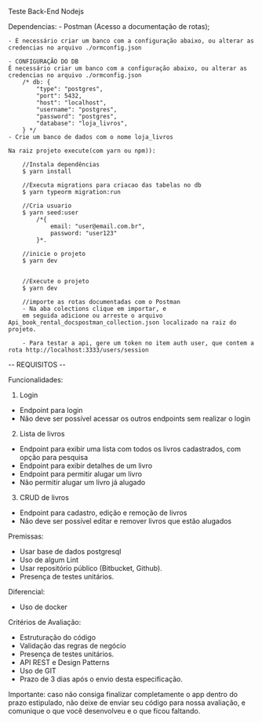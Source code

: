 Teste Back-End Nodejs

Dependencias:
    - Postman (Acesso a documentação de rotas);

    - É necessário criar um banco com a configuração abaixo, ou alterar as credencias no arquivo ./ormconfig.json
    
    - CONFIGURAÇÃO DO DB
    É necessário criar um banco com a configuração abaixo, ou alterar as credencias no arquivo ./ormconfig.json
        /* db: {
            "type": "postgres",
            "port": 5432,
            "host": "localhost", 
            "username": "postgres",
            "password": "postgres",
            "database": "loja_livros", 
        } */
    - Crie um banco de dados com o nome loja_livros

    Na raiz projeto execute(com yarn ou npm)):

        //Instala dependências
        $ yarn install

        //Executa migrations para criacao das tabelas no db
        $ yarn typeorm migration:run

        //Cria usuario
        $ yarn seed:user
            /*{
                email: "user@email.com.br",
                password: "user123"
            }*.
            
        //inicie o projeto
        $ yarn dev
        
        
        //Execute o projeto
        $ yarn dev

        //importe as rotas documentadas com o Postman
        - Na aba colections clique em importar, e 
        em seguida adicione ou arreste o arquivo Api_book_rental_docspostman_collection.json localizado na raiz do projeto.

        - Para testar a api, gere um token no item auth user, que contem a rota http://localhost:3333/users/session

        
-- REQUISITOS --

Funcionalidades:

1) Login
 - Endpoint para login
 - Não deve ser possível acessar os outros endpoints sem realizar o login

2) Lista de livros
 - Endpoint para exibir uma lista com todos os livros cadastrados, com opção para pesquisa
 - Endpoint para exibir detalhes de um livro
 - Endpoint para permitir alugar um livro
 - Não permitir alugar um livro já alugado

3) CRUD de livros
 - Endpoint para cadastro, edição e remoção de livros
 - Não deve ser possível editar e remover livros que estão alugados

Premissas:
- Usar base de dados postgresql
- Uso de algum Lint
- Usar repositório público (Bitbucket, Github).
- Presença de testes unitários.

Diferencial:
- Uso de docker 

Critérios de Avaliação:
- Estruturação do código
- Validação das regras de negócio
- Presença de testes unitários.
- API REST e Design Patterns
- Uso de GIT
- Prazo de 3 dias após o envio desta especificação.

Importante: caso não consiga finalizar completamente o app dentro do prazo estipulado, não deixe de enviar seu código para nossa avaliação, e comunique o que você desenvolveu e o que ficou faltando.
